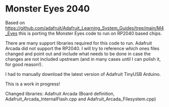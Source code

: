 # Monster Eyes 2040

Based on https://github.com/adafruit/Adafruit_Learning_System_Guides/tree/main/M4_Eyes this is porting the Monster Eyes code to run on RP2040 based chips.

There are many support libraries required for this code to run. Adafruit Arcada did not support the RP2040. I will try to reference which ones files changed and point out and include what needs to be done in case the changes are not included upstream (and in many cases until I can polish it, for good reason!).

I had to manually download the latest version of Adafruit TinyUSB Arduino.

This is a work in progress!

Changed libraries:
Adafruit Arcada (Board definition, Adafruit_Arcada_InternalFlash.cpp and Adafruit_Arcada_Filesystem.cpp)
